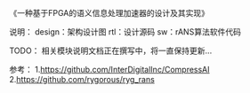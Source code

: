 《一种基于FPGA的语义信息处理加速器的设计及其实现》

说明：
design：架构设计图
rtl：设计源码
sw：rANS算法软件代码

TODO：
相关模块说明文档正在撰写中，将一直保持更新...

参考：
1.https://github.com/InterDigitalInc/CompressAI
2.https://github.com/rygorous/ryg_rans

